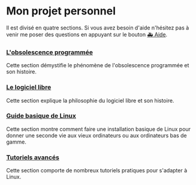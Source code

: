 # Mon projet personnel
Il est divisé en quatre sections. Si vous avez besoin d'aide n'hésitez pas à venir me poser des questions en appuyant sur le bouton <a id="aide" href='https://discord.gg/EGntMDp' target='blank'>🚑 Aide</a>.


### [L'obsolescence programmée](./1/description.md)

Cette section démystifie le phénomène de l'obsolescence programmée et son histoire.

### [Le logiciel libre](./2/description.md)

Cette section explique la philosophie du logiciel libre et son histoire.

### [Guide basique de Linux](./3/difference.md)

Cette section montre comment faire une installation basique de Linux pour donner une seconde vie aux vieux ordinateurs ou aux ordinateurs bas de gamme.

### [Tutoriels avancés](./4/alternatives.md)

Cette section comporte de nombreux tutoriels pratiques pour s'adapter à Linux.
